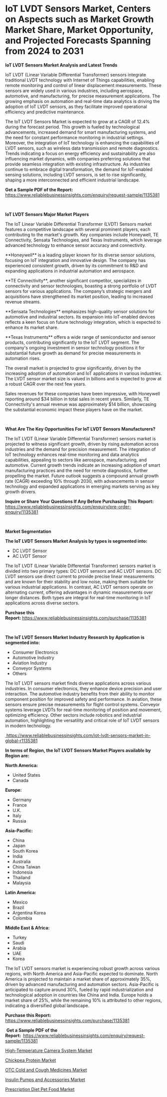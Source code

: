 <p><h1>IoT LVDT Sensors Market, Centers on Aspects such as Market Growth Market Share, Market Opportunity, and Projected Forecasts Spanning from 2024 to 2031</h1></p><p><strong>IoT LVDT Sensors Market Analysis and Latest Trends</strong></p>
<p><p>IoT LVDT (Linear Variable Differential Transformer) sensors integrate traditional LVDT technology with Internet of Things capabilities, enabling remote monitoring and control of linear displacement measurements. These sensors are widely used in various industries, including aerospace, automotive, and manufacturing, for precise measurement applications. The growing emphasis on automation and real-time data analytics is driving the adoption of IoT LVDT sensors, as they facilitate improved operational efficiency and predictive maintenance.</p><p>The IoT LVDT Sensors Market is expected to grow at a CAGR of 12.4% during the forecast period. This growth is fueled by technological advancements, increased demand for smart manufacturing systems, and the need for constant performance monitoring in industrial settings. Moreover, the integration of IoT technology is enhancing the capabilities of LVDT sensors, such as wireless data transmission and remote diagnostics. Trends indicating a focus on energy efficiency and sustainability are also influencing market dynamics, with companies preferring solutions that provide seamless integration with existing infrastructure. As industries continue to embrace digital transformation, the demand for IoT-enabled sensing solutions, including LVDT sensors, is set to rise significantly, shaping a more interconnected and efficient industrial landscape.</p></p>
<p><strong>Get a Sample PDF of the Report:&nbsp;</strong> <a href="https://www.reliablebusinessinsights.com/enquiry/request-sample/1135381?utm_campaign=84&utm_medium=2&utm_source=Github&utm_content=ia&utm_term=18112024&utm_id=iot-lvdt-sensors">https://www.reliablebusinessinsights.com/enquiry/request-sample/1135381</a></p>
<p>&nbsp;</p>
<p><strong>IoT LVDT Sensors Major Market Players</strong></p>
<p><p>The IoT Linear Variable Differential Transformer (LVDT) Sensors market features a competitive landscape with several prominent players, each contributing to the market's growth. Key companies include Honeywell, TE Connectivity, Sensata Technologies, and Texas Instruments, which leverage advanced technology to enhance sensor accuracy and connectivity. </p><p>**Honeywell** is a leading player known for its diverse sensor solutions, focusing on IoT integration and innovative design. The company has experienced consistent growth, driven by its commitment to R&D and expanding applications in industrial automation and aerospace. </p><p>**TE Connectivity**, another significant competitor, specializes in connectivity and sensor technologies, boasting a strong portfolio of LVDT sensors for various applications. The company’s strategic mergers and acquisitions have strengthened its market position, leading to increased revenue streams.</p><p>**Sensata Technologies** emphasizes high-quality sensor solutions for automotive and industrial sectors. Its expansion into IoT-enabled devices reflects a keen focus on future technology integration, which is expected to enhance its market share.</p><p>**Texas Instruments** offers a wide range of semiconductor and sensor products, contributing significantly to the IoT LVDT segment. The company's ongoing investment in sensor technology positions it for substantial future growth as demand for precise measurements in automation rises.</p><p>The overall market is projected to grow significantly, driven by the increasing adoption of automation and IoT applications in various industries. The LVDT sensor market size is valued in billions and is expected to grow at a robust CAGR over the next few years. </p><p>Sales revenues for these companies have been impressive, with Honeywell reporting around $34 billion in total sales in recent years. Similarly, TE Connectivity's annual revenue was approximately $14 billion, showcasing the substantial economic impact these players have on the market.</p></p>
<p>&nbsp;</p>
<p><strong>What Are The Key Opportunities For IoT LVDT Sensors Manufacturers?</strong></p>
<p><p>The IoT LVDT (Linear Variable Differential Transformer) sensors market is projected to witness significant growth, driven by rising automation across industries and the demand for precision measurement. The integration of IoT technology enhances real-time monitoring and data analytics capabilities, appealing to sectors like aerospace, manufacturing, and automotive. Current growth trends indicate an increasing adoption of smart manufacturing practices and the need for remote diagnostics, further propelling the market. Future outlook suggests a compound annual growth rate (CAGR) exceeding 10% through 2030, with advancements in sensor technology and expanded applications in emerging markets serving as key growth drivers.</p></p>
<p><strong>Inquire or Share Your Questions If Any Before Purchasing This Report:</strong> <a href="https://www.reliablebusinessinsights.com/enquiry/pre-order-enquiry/1135381?utm_campaign=84&utm_medium=2&utm_source=Github&utm_content=ia&utm_term=18112024&utm_id=iot-lvdt-sensors">https://www.reliablebusinessinsights.com/enquiry/pre-order-enquiry/1135381</a></p>
<p>&nbsp;</p>
<p><strong>Market Segmentation</strong></p>
<p><strong>The IoT LVDT Sensors Market Analysis by types is segmented into:</strong></p>
<p><ul><li>DC LVDT Sensor</li><li>AC LVDT Sensor</li></ul></p>
<p><p>The IoT LVDT (Linear Variable Differential Transformer) sensors market is divided into two primary types: DC LVDT sensors and AC LVDT sensors. DC LVDT sensors use direct current to provide precise linear measurements and are known for their stability and low noise, making them suitable for various industrial applications. In contrast, AC LVDT sensors operate on alternating current, offering advantages in dynamic measurements over longer distances. Both types are integral for real-time monitoring in IoT applications across diverse sectors.</p></p>
<p><strong>Purchase this Report:&nbsp;</strong><a href="https://www.reliablebusinessinsights.com/purchase/1135381?utm_campaign=84&utm_medium=2&utm_source=Github&utm_content=ia&utm_term=18112024&utm_id=iot-lvdt-sensors">https://www.reliablebusinessinsights.com/purchase/1135381</a></p>
<p>&nbsp;</p>
<p><strong>The IoT LVDT Sensors Market Industry Research by Application is segmented into:</strong></p>
<p><ul><li>Consumer Electronics</li><li>Automotive Industry</li><li>Aviation Industry</li><li>Conveyor Systems</li><li>Others</li></ul></p>
<p><p>The IoT LVDT sensors market finds diverse applications across various industries. In consumer electronics, they enhance device precision and user interaction. The automotive industry benefits from their ability to monitor component position for improved safety and performance. In aviation, these sensors ensure precise measurements for flight control systems. Conveyor systems leverage LVDTs for real-time monitoring of position and movement, optimizing efficiency. Other sectors include robotics and industrial automation, highlighting the versatility and critical role of IoT LVDT sensors in modern technology.</p></p>
<p><a href="https://www.reliablebusinessinsights.com/iot-lvdt-sensors-market-in-global-r1135381?utm_campaign=84&utm_medium=2&utm_source=Github&utm_content=ia&utm_term=18112024&utm_id=iot-lvdt-sensors">&nbsp;https://www.reliablebusinessinsights.com/iot-lvdt-sensors-market-in-global-r1135381</a></p>
<p><strong>In terms of Region, the IoT LVDT Sensors Market Players available by Region are:</strong></p>
<p>
    <p> <strong> North America: </strong>
        <ul>
            <li>United States</li>
            <li>Canada</li>
        </ul>
        </p> 
    <p> <strong> Europe: </strong>
        <ul>
            <li>Germany</li>
            <li>France</li>
            <li>U.K.</li>
            <li>Italy</li>
            <li>Russia</li>
        </ul>
        </p> 
    <p> <strong> Asia-Pacific: </strong>
        <ul>
            <li>China</li>
            <li>Japan</li>
            <li>South Korea</li>
            <li>India</li>
            <li>Australia</li>
            <li>China Taiwan</li>
            <li>Indonesia</li>
            <li>Thailand</li>
            <li>Malaysia</li>
        </ul>
        </p> 
    <p> <strong> Latin America: </strong>
        <ul>
            <li>Mexico</li>
            <li>Brazil</li>
            <li>Argentina Korea</li>
            <li>Colombia</li>
        </ul>
        </p> 
    <p> <strong> Middle East & Africa: </strong>
        <ul>
            <li>Turkey</li>
            <li>Saudi</li>
            <li>Arabia</li>
            <li>UAE</li>
            <li>Korea</li>
        </ul>
    </p>
    </p>
<p><p>The IoT LVDT sensors market is experiencing robust growth across various regions, with North America and Asia-Pacific expected to dominate. North America is projected to maintain a market share of approximately 35%, driven by advanced manufacturing and automation sectors. Asia-Pacific is anticipated to capture around 30%, fueled by rapid industrialization and technological adoption in countries like China and India. Europe holds a market share of 25%, while the remaining 10% is attributed to other regions, indicating a diversified global landscape.</p></p>
<p><strong>Purchase this Report: </strong><a href="https://www.reliablebusinessinsights.com/purchase/1135381?utm_campaign=84&utm_medium=2&utm_source=Github&utm_content=ia&utm_term=18112024&utm_id=iot-lvdt-sensors">https://www.reliablebusinessinsights.com/purchase/1135381</a></p>
<p>&nbsp;<strong>Get a Sample PDF of the Report:&nbsp;&nbsp;</strong><a href="https://www.reliablebusinessinsights.com/enquiry/request-sample/1135381?utm_campaign=84&utm_medium=2&utm_source=Github&utm_content=ia&utm_term=18112024&utm_id=iot-lvdt-sensors">https://www.reliablebusinessinsights.com/enquiry/request-sample/1135381</a></p>
<p><strong></strong></p>
<p><p><a href="https://github.com/SanjidaKhan901/Market-Research-Report-List-1/blob/main/high-temperature-camera-system-market.md?utm_campaign=84&utm_medium=2&utm_source=Github&utm_content=ia&utm_term=18112024&utm_id=iot-lvdt-sensors">High-Temperature Camera System Market</a></p><p><a href="https://www.linkedin.com/pulse/chickpea-protein-market-evolution-key-trends-regional-dynamics-6nmrf?utm_campaign=84&utm_medium=2&utm_source=Github&utm_content=ia&utm_term=18112024&utm_id=iot-lvdt-sensors">Chickpea Protein Market</a></p><p><a href="https://issuu.com/reportprime-2/docs/otc-cold-and-cough-medicines-market_371bf44d8def3d?utm_campaign=84&utm_medium=2&utm_source=Github&utm_content=ia&utm_term=18112024&utm_id=iot-lvdt-sensors">OTC Cold and Cough Medicines Market</a></p><p><a href="https://issuu.com/reportprime-2/docs/insulin-pumps-and-accessories-marke_6533ce76816a04?utm_campaign=84&utm_medium=2&utm_source=Github&utm_content=ia&utm_term=18112024&utm_id=iot-lvdt-sensors">Insulin Pumps and Accessories Market</a></p><p><a href="https://www.linkedin.com/pulse/prescription-diet-pet-food-market-global-analysis-trends-forecasts-ho55f?utm_campaign=84&utm_medium=2&utm_source=Github&utm_content=ia&utm_term=18112024&utm_id=iot-lvdt-sensors">Prescription Diet Pet Food Market</a></p></p>